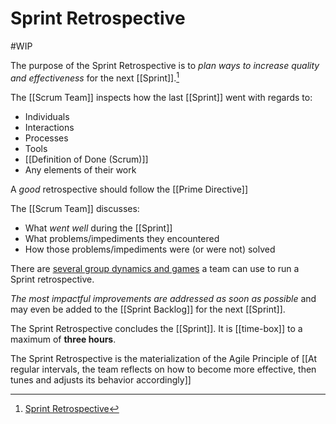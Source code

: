 # Sprint Retrospective
#WIP 

The purpose of the Sprint Retrospective is to _plan ways to increase quality and effectiveness_ for the next [[Sprint]].[^1]

The [[Scrum Team]] inspects how the last [[Sprint]] went with regards to:
- Individuals
- Interactions
- Processes
- Tools
- [[Definition of Done (Scrum)]]
- Any elements of their work

A _good_ retrospective should follow the [[Prime Directive]]

The [[Scrum Team]] discusses:
- What _went well_ during the [[Sprint]]
- What problems/impediments they encountered
- How those problems/impediments were (or were not) solved

There are [several group dynamics and games](https://www.funretrospectives.com) a team can use to run a Sprint retrospective.

_The most impactful improvements are addressed as soon as possible_ and may even be added to the [[Sprint Backlog]] for the next [[Sprint]].

The Sprint Retrospective concludes the [[Sprint]]. It is [[time-box]] to a maximum of **three hours**.

The Sprint Retrospective is the materialization of the Agile Principle of [[At regular intervals, the team reflects on how to become more effective, then tunes and adjusts its behavior accordingly]]

[^1]: [Sprint Retrospective](https://scrumguides.org/scrum-guide.html#sprint-retrospective)